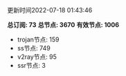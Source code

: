 更新时间2022-07-18 01:43:46

**总订阅: 73**
**总节点: 3670**
**有效节点: 1006**
- trojan节点: 159
- ss节点: 749
- v2ray节点: 95
- ssr节点: 3
